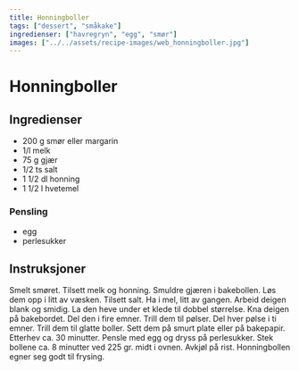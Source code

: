 ```yaml
---
title: Honningboller
tags: ["dessert", "småkake"]
ingredienser: ["havregryn", "egg", "smør"]
images: ["../../assets/recipe-images/web_honningboller.jpg"]
---
```


# Honningboller

## Ingredienser

- 200 g smør eller margarin
- 1/l melk
- 75 g gjær
- 1/2 ts salt
- 1 1/2 dl honning
- 1 1/2 l hvetemel

### Pensling

- egg
- perlesukker

## Instruksjoner

Smelt smøret. Tilsett melk og honning. Smuldre gjæren i bakebollen. Løs dem opp i litt av væsken. Tilsett salt. Ha i mel, litt av gangen. Arbeid deigen blank og smidig. La den heve under et klede til dobbel størrelse. Kna deigen på bakebordet. Del den i fire emner. Trill dem til pølser. Del hver pølse i ti emner. Trill dem til glatte boller. Sett dem på smurt plate eller på bakepapir. Etterhev ca. 30 minutter. Pensle med egg og dryss på perlesukker. Stek bollene ca. 8 minutter ved 225 gr. midt i ovnen. Avkjøl på rist. Honningbollen egner seg godt til frysing.
